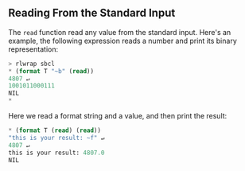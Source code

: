 ## Reading From the Standard Input

The `read` function read any value from the standard input. Here's an example, the following expression reads a number and print its binary representation:
```lisp
> rlwrap sbcl
* (format T "~b" (read))
4807 ↵
1001011000111
NIL
*
```
Here we read a format string and a value, and then print the result:
```lisp
* (format T (read) (read))
"this is your result: ~f" ↵
4807 ↵
this is your result: 4807.0
NIL
```
